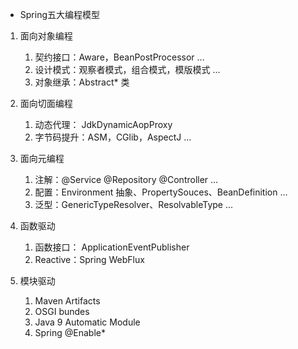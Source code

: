 - Spring五大编程模型

1. 面向对象编程
   1. 契约接口：Aware，BeanPostProcessor ...
   2. 设计模式：观察者模式，组合模式，模版模式 ...
   3. 对象继承：Abstract* 类

2. 面向切面编程
   1. 动态代理： JdkDynamicAopProxy
   2. 字节码提升：ASM，CGlib，AspectJ ...

3. 面向元编程
   1. 注解：@Service @Repository @Controller ...
   2. 配置：Environment 抽象、PropertySouces、BeanDefinition ...
   3. 泛型：GenericTypeResolver、ResolvableType ...

4. 函数驱动
   1. 函数接口： ApplicationEventPublisher 
   2. Reactive：Spring WebFlux

5. 模块驱动
   1. Maven Artifacts
   2. OSGI bundes
   3. Java 9 Automatic Module
   4. Spring @Enable*